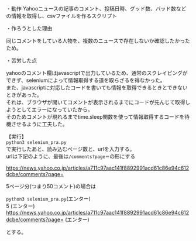 ・動作
Yahooニュースの記事のコメント、投稿日時、グッド数、バッド数などの情報を取得し、csvファイルを作るスクリプト


・作ろうとした理由  
  
同じコメントをしている人物を、複数のニュースで存在しないか確認したかったため。  
  
・苦労した点  
  
yahooのコメント欄はjavascriptで出力しているため、通常のスクレイピングができず、seleniumによって情報取得する道を取らざるを得なかった。  
また、javascriptに対応したコードを書いても情報を取得できるときとできないときがあった。  
それは、ブラウザが開いてコメントが表示されるまでにコードが先んじて取得しようとしてエラーになっていたから。  
そのためコメントが現れるまでtime.sleep関数を使って情報取得するコードを待機させるように工夫した。  
  
【実行】  
`python3 selenium_pra.py`  
で実行したあと、読み込むページ数と、urlを入力する。  
urlは下記のように、最後は`/comments?page＝`の形にする  
  
https://news.yahoo.co.jp/articles/a711c97aac141f8892991acd61c86e94c612dcbe/comments?page=  
  
5ページ分(つまり50コメント)の場合は  
  
`python3 selenium_pra.py`(エンター)  
5 (エンター)  
https://news.yahoo.co.jp/articles/a711c97aac141f8892991acd61c86e94c612dcbe/comments?page=  (エンター)  
  
とする。  



